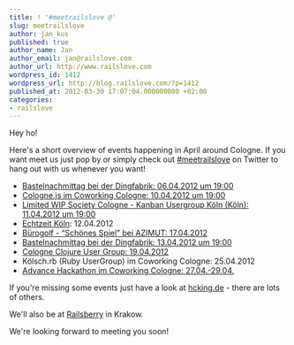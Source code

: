 ```yaml
---
title: ! '#meetrailslove @'
slug: meetrailslove
author: jan_kus
published: true
author_name: Jan
author_email: jan@railslove.com
author_url: http://www.railslove.com
wordpress_id: 1412
wordpress_url: http://blog.railslove.com/?p=1412
published_at: 2012-03-30 17:07:04.000000000 +02:00
categories:
- railslove
---
```

Hey ho!

Here's a short overview of events happening in April around Cologne. If you want meet us just pop by or simply check out <a href="https://twitter.com/#!/search/meetrailslove">#meetrailslove</a> on Twitter to hang out with us whenever you want!

<ul>
<li><a href="http://hcking.de/events/84/single_events/416">Bastelnachmittag bei der Dingfabrik: 06.04.2012 um 19:00</a></li>
<li><a href="http://hcking.de/events/3/single_events/6">Cologne.js im Coworking Cologne: 10.04.2012 um 19:00</a></li>
<li><a href="http://hcking.de/events/70/single_events/303">Limited WIP Society Cologne - Kanban Usergroup Köln (Köln): 11.04.2012 um 19:00</a></li>
<li><a href="http://www.deutsche-startups.de/echtzeit/echtzeit-koeln/">Echtzeit Köln</a>: 12.04.2012</li>
<li><a href="http://www.buerogolf-deutschland.de/koeln/2012/03/25/17-4-das-2-turnier-der-serie-im-azimut-hotel-cologne-city-center/">Bürogolf - “Schönes Spiel” bei AZIMUT: 17.04.2012</a></li>
<li><a href="http://hcking.de/events/84/single_events/428">Bastelnachmittag bei der Dingfabrik: 13.04.2012 um 19:00</a></li>
<li><a href="http://hcking.de/events/6/single_events/31">Cologne Clojure User Group: 19.04.2012</a></li>
<li>Kölsch.rb (Ruby UserGroup) im Coworking Cologne: 25.04.2012</li>
<li><a href="hackathon.advance-conference.com">Advance Hackathon im Coworking Cologne: 27.04.-29.04.</a></li>
</ul>

If you're missing some events just have a look at <a href="http://hcking.de">hcking.de</a> - there are lots of others.

We'll also be at <a href="http://railsberry.com">Railsberry</a> in Krakow.

We're looking forward to meeting you soon!
